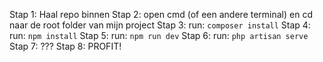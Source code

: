 Stap 1: Haal repo binnen
Stap 2: open cmd (of een andere terminal) en cd naar de root folder van mijn project
Stap 3: run: `composer install`
Stap 4: run: `npm install`
Stap 5: run: `npm run dev`
Stap 6: run: `php artisan serve`
Stap 7: ???
Stap 8: PROFIT!